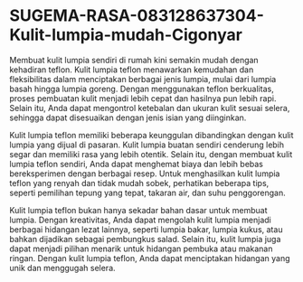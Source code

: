 # SUGEMA-RASA-083128637304-Kulit-lumpia-mudah-Cigonyar
Membuat kulit lumpia sendiri di rumah kini semakin mudah dengan kehadiran teflon. Kulit lumpia teflon menawarkan kemudahan dan fleksibilitas dalam menciptakan berbagai jenis lumpia, mulai dari lumpia basah hingga lumpia goreng. Dengan menggunakan teflon berkualitas, proses pembuatan kulit menjadi lebih cepat dan hasilnya pun lebih rapi. Selain itu, Anda dapat mengontrol ketebalan dan ukuran kulit sesuai selera, sehingga dapat disesuaikan dengan jenis isian yang diinginkan.

Kulit lumpia teflon memiliki beberapa keunggulan dibandingkan dengan kulit lumpia yang dijual di pasaran. Kulit lumpia buatan sendiri cenderung lebih segar dan memiliki rasa yang lebih otentik. Selain itu, dengan membuat kulit lumpia teflon sendiri, Anda dapat menghemat biaya dan lebih bebas bereksperimen dengan berbagai resep. Untuk menghasilkan kulit lumpia teflon yang renyah dan tidak mudah sobek, perhatikan beberapa tips, seperti pemilihan tepung yang tepat, takaran air, dan suhu penggorengan.

Kulit lumpia teflon bukan hanya sekadar bahan dasar untuk membuat lumpia. Dengan kreativitas, Anda dapat mengolah kulit lumpia menjadi berbagai hidangan lezat lainnya, seperti lumpia bakar, lumpia kukus, atau bahkan dijadikan sebagai pembungkus salad. Selain itu, kulit lumpia juga dapat menjadi pilihan menarik untuk hidangan pembuka atau makanan ringan. Dengan kulit lumpia teflon, Anda dapat menciptakan hidangan yang unik dan menggugah selera.
